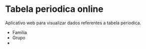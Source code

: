 # Tabela periodica online

Aplicativo web para visualizar dados referentes a tabela periodica.

* Familia
* Grupo
* 